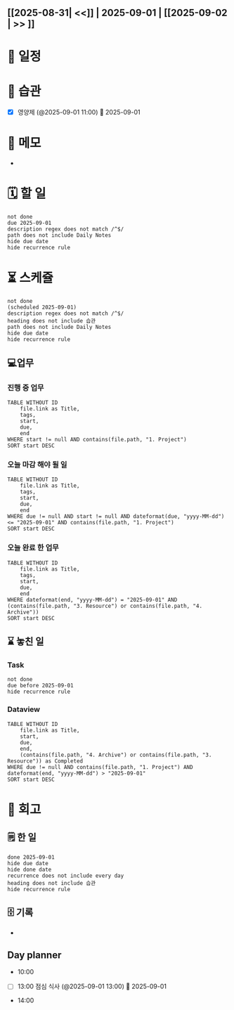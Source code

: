 ## [[2025-08-31| <<]] | 2025-09-01 | [[2025-09-02 | >> ]]

# 📅  일정

# 🔁 습관
- [x] 영양제 (@2025-09-01 11:00) 📅 2025-09-01

# 📒 메모
- 
# 🗓️ 할 일
```tasks 
not done 
due 2025-09-01 
description regex does not match /^$/ 
path does not include Daily Notes
hide due date
hide recurrence rule
```
# ⏳ 스케쥴
```tasks 
not done 
(scheduled 2025-09-01)
description regex does not match /^$/ 
heading does not include 습관
path does not include Daily Notes
hide due date
hide recurrence rule
```
## 💻업무
### 진행 중 업무
```dataview
TABLE WITHOUT ID
    file.link as Title,
    tags,
    start,
    due,
    end
WHERE start != null AND contains(file.path, "1. Project")
SORT start DESC
```
### 오늘 마감 해야 될 일
```dataview
TABLE WITHOUT ID
    file.link as Title,
    tags,
    start,
    due,
    end
WHERE due != null AND start != null AND dateformat(due, "yyyy-MM-dd") <= "2025-09-01" AND contains(file.path, "1. Project")
SORT start DESC
```
### 오늘 완료 한 업무
```dataview
TABLE WITHOUT ID
    file.link as Title,
    tags,
    start,
    due,
    end
WHERE dateformat(end, "yyyy-MM-dd") = "2025-09-01" AND (contains(file.path, "3. Resource") or contains(file.path, "4. Archive")) 
SORT start DESC
```
## ⌛ 놓친 일
### Task
```tasks 
not done 
due before 2025-09-01 
hide recurrence rule
```
### Dataview
```dataview
TABLE WITHOUT ID
    file.link as Title,
    start,
    due,
    end,
    (contains(file.path, "4. Archive") or contains(file.path, "3. Resource")) as Completed
WHERE due != null AND contains(file.path, "1. Project") AND dateformat(end, "yyyy-MM-dd") > "2025-09-01"
SORT start DESC
```

# 📃 회고

##  🗒️ 한 일
```tasks 
done 2025-09-01 
hide due date
hide done date
recurrence does not include every day
heading does not include 습관
hide recurrence rule
```

## 🗄️ 기록
- 
## Day planner
- 10:00 
- [ ] 13:00 점심 식사 (@2025-09-01 13:00) 📅 2025-09-01
- 14:00